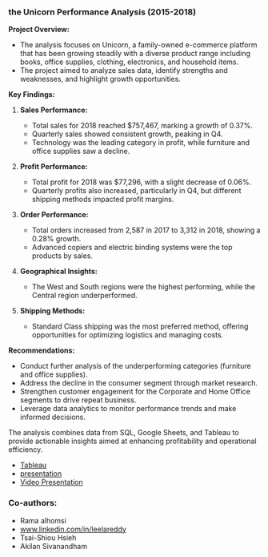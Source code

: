 ### the Unicorn Performance Analysis (2015-2018)

**Project Overview:**
- The analysis focuses on Unicorn, a family-owned e-commerce platform that has been growing steadily with a diverse product range including books, office supplies, clothing, electronics, and household items.
- The project aimed to analyze sales data, identify strengths and weaknesses, and highlight growth opportunities.

**Key Findings:**
1. **Sales Performance:**
   - Total sales for 2018 reached $757,467, marking a growth of 0.37%.
   - Quarterly sales showed consistent growth, peaking in Q4.
   - Technology was the leading category in profit, while furniture and office supplies saw a decline.

2. **Profit Performance:**
   - Total profit for 2018 was $77,296, with a slight decrease of 0.06%.
   - Quarterly profits also increased, particularly in Q4, but different shipping methods impacted profit margins.

3. **Order Performance:**
   - Total orders increased from 2,587 in 2017 to 3,312 in 2018, showing a 0.28% growth.
   - Advanced copiers and electric binding systems were the top products by sales.

4. **Geographical Insights:**
   - The West and South regions were the highest performing, while the Central region underperformed.

5. **Shipping Methods:**
   - Standard Class shipping was the most preferred method, offering opportunities for optimizing logistics and managing costs.

**Recommendations:**
- Conduct further analysis of the underperforming categories (furniture and office supplies).
- Address the decline in the consumer segment through market research.
- Strengthen customer engagement for the Corporate and Home Office segments to drive repeat business.
- Leverage data analytics to monitor performance trends and make informed decisions.

The analysis combines data from SQL, Google Sheets, and Tableau to provide actionable insights aimed at enhancing profitability and operational efficiency.



* [Tableau](https://public.tableau.com/views/UnicornPerformance_17264366963990/UnicornPerformaceMatrix?:language=en-GB&:sid=&:redirect=auth&:display_count=n&:origin=viz_share_link)
* [presentation](https://docs.google.com/presentation/d/1JRWkx2KTinWwg7PV-V23WCsFHsymyf3dRrKuYLhYHjU/edit?usp=sharing) 
* [Video Presentation](https://www.loom.com/share/2017b7336be0499e9ca999e98332cd87?sid=582ba937-7555-4748-9753-2fa8a3e56afa)
  
### Co-authors:
* Rama alhomsi 
* www.linkedin.com/in/leelareddy
* Tsai-Shiou Hsieh
* Akilan Sivanandham
